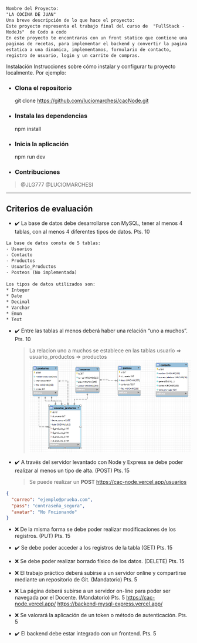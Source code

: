 ```
Nombre del Proyecto:
"LA COCINA DE JUAN"
Una breve descripción de lo que hace el proyecto:
Este proyecto representa el trabajo final del curso de  "FullStack - NodeJs"  de Codo a codo
En este proyecto te encontraras con un front statico que contiene una paginas de recetas, para implementar el backend y convertir la pagina estatica a una dinamica, implementamos, formulario de contacto, registro de usuario, login y un carrito de compras.
```

Instalación
Instrucciones sobre cómo instalar y configurar tu proyecto localmente. Por ejemplo:

- ### Clona el repositorio

  git clone https://github.com/luciomarchesi/cacNode.git

- ### Instala las dependencias

  npm install

- ### Inicia la aplicación

  npm run dev

- ### Contribuciones

> @JLG777
> @LUCIOMARCHESI

---

## Criterios de evaluación

- ✔️ La base de datos debe desarrollarse con MySQL, tener al menos 4 tablas, con al menos 4 diferentes tipos de datos. Pts. 10

```
La base de datos consta de 5 tablas:
- Usuarios
- Contacto
- Productos
- Usuario_Productos
- Posteos (No implementada)

Los tipos de datos utilizados son:
* Integer
* Date
* Decimal
* Varchar
* Emun
* Text
```

- ✔️ Entre las tablas al menos deberá haber una relación “uno a muchos”. Pts. 10
  > La relacion uno a muchos se establece en las tablas usuario => usuario_productos => productos
  > ![Base](/public/assets/img/DB_Model.png)
- ✔️ A través del servidor levantado con Node y Express se debe poder realizar al menos un tipo de alta. (POST) Pts. 15

  > Se puede realizar un **POST** https://cac-node.vercel.app/usuarios

```json
{
  "correo": "ejemplo@prueba.com",
  "pass": "contraseña_segura",
  "avatar": "No Fncionando"
}
```

- ❌ De la misma forma se debe poder realizar modificaciones de los registros. (PUT) Pts. 15
- ✔️ Se debe poder acceder a los registros de la tabla (GET) Pts. 15
- ❌ Se debe poder realizar borrado físico de los datos. (DELETE) Pts. 15
- ❌ El trabajo práctico deberá subirse a un servidor online y compartirse mediante un repositorio de Git. (Mandatorio) Pts. 5
- ❌ La página deberá subirse a un servidor on-line para poder ser navegada por el Docente. (Mandatorio) Pts. 5
  https://cac-node.vercel.app/
  https://backend-mysql-express.vercel.app/

- ❌ Se valorará la aplicación de un token o método de autenticación. Pts. 5
- ✔️ El backend debe estar integrado con un frontend. Pts. 5
